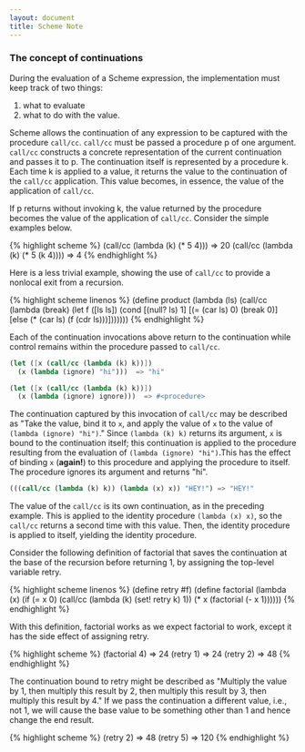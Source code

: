 ```yaml
---
layout: document
title: Scheme Note
---
```

### The concept of continuations  

During the evaluation of a Scheme expression, the implementation must keep track of two things: 

1. what to evaluate 
2. what to do with the value.   

Scheme allows the continuation of any expression to be captured with the procedure `call/cc`. `call/cc` must be passed a procedure p of one argument. `call/cc` constructs a concrete representation of the current continuation and passes it to p. The continuation itself is represented by a procedure k. Each time k is applied to a value, it returns the value to the continuation of the `call/cc` application. This value becomes, in essence, the value of the application of `call/cc`.

If p returns without invoking k, the value returned by the procedure
becomes the value of the application of `call/cc`.
Consider the simple examples below.

{% highlight scheme %}
(call/cc
  (lambda (k)
    (* 5 4)))      =>    20
(call/cc
  (lambda (k)
    (* 5 (k 4))))  =>    4
{% endhighlight %}

Here is a less trivial example, showing the use of `call/cc` to provide a nonlocal exit from a recursion.

{% highlight scheme linenos %}
(define product
  (lambda (ls)
    (call/cc
      (lambda (break)
        (let f ([ls ls])
          (cond
            [(null? ls) 1]
            [(= (car ls) 0) (break 0)]
            [else (* (car ls) (f (cdr ls)))]))))))
{% endhighlight %}

Each of the continuation invocations above return to the continuation while control remains within the procedure passed to `call/cc`.

~~~scheme
(let ([x (call/cc (lambda (k) k))])
  (x (lambda (ignore) "hi")))  => "hi"

(let ([x (call/cc (lambda (k) k))])
  (x (lambda (ignore) ignore)))  => #<procedure>
~~~
The continuation captured by this invocation of `call/cc` may be described as "Take the value, bind it to `x`, and apply the value of `x` to the value of `(lambda (ignore) "hi")`." Since `(lambda (k) k)` returns its argument, `x` is bound to the continuation itself; this continuation is applied to the procedure resulting from the evaluation of `(lambda (ignore) "hi")`.This has the effect of binding `x` (**again!**) to this procedure and applying the procedure to itself. The procedure ignores its argument and returns "hi".

~~~scheme
(((call/cc (lambda (k) k)) (lambda (x) x)) "HEY!") => "HEY!" 
~~~
The value of the `call/cc` is its own continuation, as in the preceding example. This is applied to the identity procedure `(lambda (x) x)`, so the `call/cc` returns a second time with this value. Then, the identity procedure is applied to itself, yielding the identity procedure.

Consider the following definition of factorial that saves the continuation at the base of the recursion before returning 1, by assigning the top-level variable retry.

{% highlight scheme linenos %}
(define retry #f)
(define factorial
  (lambda (x)
    (if (= x 0)
        (call/cc (lambda (k) (set! retry k) 1))
        (* x (factorial (- x 1))))))
{% endhighlight %}

With this definition, factorial works as we expect factorial to work,
except it has the side effect of assigning retry.

{% highlight scheme %}
(factorial 4) =>                24 
(retry 1)     =>                24
(retry 2)     =>                48
{% endhighlight %}

The continuation bound to retry might be described as "Multiply the value by 1, then multiply this result by 2, then multiply this result by 3, then multiply this result by 4." If we pass the continuation a different value, i.e., not 1, we will cause the base value to be something other than 1 and hence change the end result.

{% highlight scheme %}
(retry 2)   =>            48 
(retry 5)   =>            120
{% endhighlight %}

